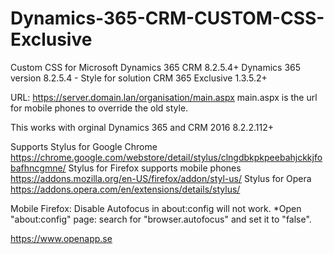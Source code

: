 # Dynamics-365-CRM-CUSTOM-CSS-Exclusive

Custom CSS for Microsoft Dynamics 365 CRM 8.2.5.4+
Dynamics 365 version 8.2.5.4 - Style for solution CRM 365 Exclusive 1.3.5.2+

URL: https://server.domain.lan/organisation/main.aspx
main.aspx is the url for mobile phones to override the old style.

This works with orginal Dynamics 365 and CRM 2016 8.2.2.112+

Supports
Stylus for Google Chrome
https://chrome.google.com/webstore/detail/stylus/clngdbkpkpeebahjckkjfobafhncgmne/
Stylus for Firefox supports mobile phones
https://addons.mozilla.org/en-US/firefox/addon/styl-us/
Stylus for Opera
https://addons.opera.com/en/extensions/details/stylus/

Mobile Firefox:
Disable Autofocus in about:config will not work.
*Open "about:config" page: search for "browser.autofocus" and set it to "false".

https://www.openapp.se

